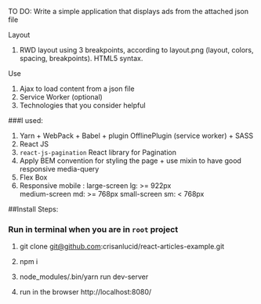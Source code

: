 TO DO:
Write a simple application that displays ads from the attached json file

Layout
1. RWD layout using 3 breakpoints, according to layout.png (layout, colors, spacing, breakpoints). HTML5 syntax.

Use
1. Ajax to load content from a json file
2. Service Worker (optional)
3. Technologies that you consider helpful



###I used: 

1. Yarn + WebPack + Babel + plugin OfflinePlugin (service worker) + SASS
2. React JS
3. `react-js-pagination` React library for Pagination
4. Apply BEM convention for styling the page + use mixin to have good responsive media-query
5. Flex Box
6. Responsive mobile :
   large-screen  lg: >= 922px  
   medium-screen md: >= 768px
   small-screen  sm: <  768px
   
##Install Steps:
### Run in terminal when you are in `root` project
1. git clone git@github.com:crisanlucid/react-articles-example.git

2. npm i

3. node_modules/.bin/yarn run dev-server

4. run in the browser http://localhost:8080/
